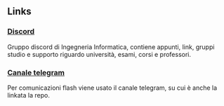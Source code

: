 ## Links
### [Discord]()
Gruppo discord di Ingegneria Informatica, contiene appunti, link, gruppi studio e supporto riguardo università, esami, corsi e professori.

### [Canale telegram]()
Per comunicazioni flash viene usato il canale telegram, su cui è anche la linkata la repo.